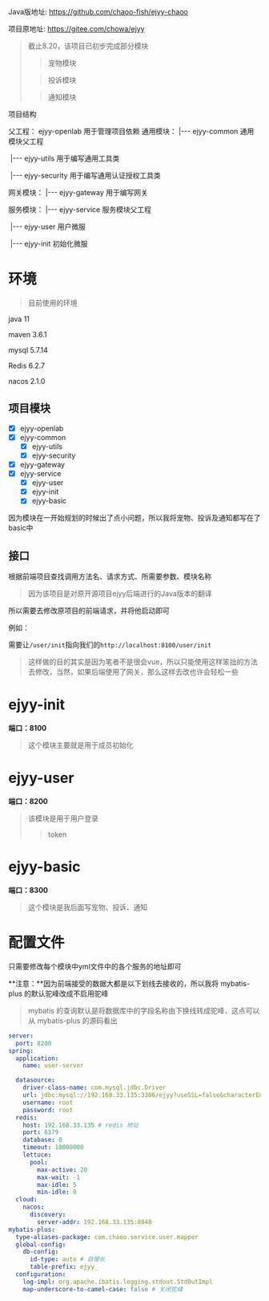 
Java版地址: https://github.com/chaoo-fish/ejyy-chaoo

项目原地址: https://gitee.com/chowa/ejyy

>  截止8.20，该项目已初步完成部分模块
>
> > 宠物模块
>
> > 投诉模块
>
> > 通知模块

项目结构

父工程：  ejyy-openlab                    用于管理项目依赖
通用模块：   |--- ejyy-common        通用模块父工程

​                               |--- ejyy-utils        用于编写通用工具类

​                               |--- ejyy-security          用于编写通用认证授权工具类

网关模块：   |--- ejyy-gateway         用于编写网关

服务模块：   |--- ejyy-service           服务模块父工程

​                              |--- ejyy-user         用户微服

​                              |--- ejyy-init           初始化微服

# 环境

> 目前使用的环境

java 11

maven 3.6.1

mysql 5.7.14

Redis 6.2.7

nacos 2.1.0

## 项目模块

- [x] ejyy-openlab
- [x] ejyy-common
    - [x] ejyy-utils
    - [x] ejyy-security
- [x] ejyy-gateway
- [x] ejyy-service
    - [x] ejyy-user
    - [x] ejyy-init
    - [x] ejyy-basic

因为模块在一开始规划的时候出了点小问题，所以我将宠物、投诉及通知都写在了basic中



## 接口

根据前端项目查找调用方法名、请求方式、所需要参数、模块名称

> 因为该项目是对原开源项目ejyy后端进行的Java版本的翻译

所以需要去修改原项目的前端请求，并将他启动即可

例如：

需要让`/user/init`指向我们的`http://localhost:8100/user/init`

> 这样做的目的其实是因为笔者不是很会vue，所以只能使用这样笨拙的方法去修改，当然，如果后端使用了网关，那么这样去改也许会轻松一些

# ejyy-init

**端口：8100**

> 这个模块主要就是用于成员初始化

# ejyy-user

**端口：8200**

> 该模块是用于用户登录
>
> > token

# ejyy-basic

**端口：8300**

> 这个模块是我后面写宠物、投诉、通知



# 配置文件

只需要修改每个模块中yml文件中的各个服务的地址即可

**注意：**因为前端接受的数据大都是以下划线去接收的，所以我将 mybatis-plus 的默认驼峰改成不启用驼峰

> mybatis 的查询默认是将数据库中的字段名称由下换线转成驼峰，这点可以从 mybatis-plus 的源码看出

```yml
server:
  port: 8200
spring:
  application:
    name: user-server

  datasource:
    driver-class-name: com.mysql.jdbc.Driver
    url: jdbc:mysql://192.168.33.135:3306/ejyy?useSSL=false&characterEncoding=UTF8
    username: root
    password: root
  redis:
    host: 192.168.33.135 # redis 地址
    port: 6379
    database: 0
    timeout: 18000000
    lettuce:
      pool:
        max-active: 20
        max-wait: -1
        max-idle: 5
        min-idle: 0
  cloud:
    nacos:
      discovery:
        server-addr: 192.168.33.135:8848
mybatis-plus:
  type-aliases-package: com.chaoo.service.user.mapper
  global-config:
    db-config:
      id-type: auto # 自增长
      table-prefix: ejyy_
  configuration:
    log-impl: org.apache.ibatis.logging.stdout.StdOutImpl
    map-underscore-to-camel-case: false # 关闭驼峰
```